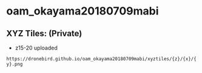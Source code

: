 # oam_okayama20180709mabi

## XYZ Tiles: (Private)
* z15-20 uploaded

`https://dronebird.github.io/oam_okayama20180709mabi/xyztiles/{z}/{x}/{y}.png`


